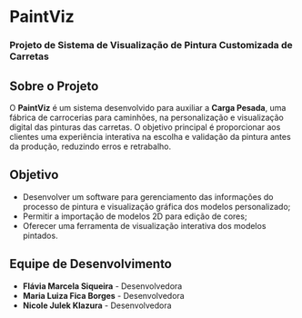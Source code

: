 # PaintViz

### Projeto de Sistema de Visualização de Pintura Customizada de Carretas

## Sobre o Projeto
O **PaintViz** é um sistema desenvolvido para auxiliar a **Carga Pesada**, uma fábrica de carrocerias para caminhões, na personalização e visualização digital das pinturas das carretas. O objetivo principal é proporcionar aos clientes uma experiência interativa na escolha e validação da pintura antes da produção, reduzindo erros e retrabalho.

## Objetivo
- Desenvolver um software para gerenciamento das informações do processo de pintura e visualização gráfica dos modelos personalizado;
- Permitir a importação de modelos 2D para edição de cores;
- Oferecer uma ferramenta de visualização interativa dos modelos pintados.

## Equipe de Desenvolvimento
- **Flávia Marcela Siqueira** - Desenvolvedora
- **Maria Luiza Fica Borges** - Desenvolvedora
- **Nicole Julek Klazura** - Desenvolvedora
